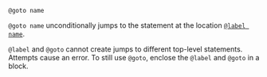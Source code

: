```
@goto name
```

`@goto name` unconditionally jumps to the statement at the location [`@label name`](@ref).

`@label` and `@goto` cannot create jumps to different top-level statements. Attempts cause an error. To still use `@goto`, enclose the `@label` and `@goto` in a block.
